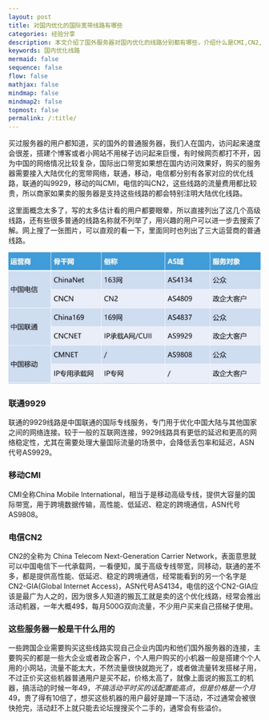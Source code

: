 ```yaml
---
layout: post
title: 对国内优化的国际宽带线路有哪些
categories: 经验分享
description: 本文介绍了国外服务器对国内优化的线路分别都有哪些，介绍什么是CMI,CN2,9929，方便用户购买服务器VPS的时候有针对性的进行选择，知道这些名词是什么意思，针对自己的家庭网络，买到适合自己的服务器来使用，联通的叫9929，移动的叫CMI，电信的叫CN2，这些线路的流量费用都比较贵，主要用于政企大客户
keywords: 国内优化线路
mermaid: false
sequence: false
flow: false
mathjax: false
mindmap: false
mindmap2: false
topmost: false
permalink: /:title/
---
```


买过服务器的用户都知道，买的国外的普通服务器，我们人在国内，访问起来速度会很差，搭建个博客或者小网站不用梯子访问起来巨慢，有时候网页都打不开，因为中国的网络情况比较复杂，国际出口带宽如果想在国内访问效果好，购买的服务器需要接入大陆优化的宽带网络，联通，移动，电信都分别有各家对应的优化线路，联通的叫9929，移动的叫CMI，电信的叫CN2，这些线路的流量费用都比较贵，所以商家如果卖的服务器是支持这些线路的都会特别注明大陆优化线路。 

这里面概念太多了，写的太多估计看的用户都要眼晕，所以直接列出了这几个高级线路，还有些很多普通的线路名称就不列举了，用兴趣的用户可以进一步去搜索了解。网上搜了一张图片，可以直观的看一下，里面同时也列出了三大运营商的普通线路。  

![三大运营商优化线路](/images/posts/route/route.png)

### 联通9929

联通的9929线路是中国联通的国际专线服务，专门用于优化中国大陆与其他国家之间的网络连接。较于一般的互联网连接，9929线路具有更低的延迟和更高的网络稳定性，尤其在需要处理大量国际流量的场景中，会降低丢包率和延迟，ASN代号AS9929。

### 移动CMI

CMI全称China Mobile International，相当于是移动高级专线，提供大容量的国际带宽，用于跨境数据传输，高性能、低延迟、稳定的跨境通信，ASN代号AS9808。

### 电信CN2

CN2的全称为 China Telecom Next-Generation Carrier Network，表面意思就可以中国电信下一代承载网，一看便知，属于高级专线带宽，同移动，联通的差不多，都是提供高性能、低延迟、稳定的跨境通信，经常能看到的另一个名字是CN2-GIA(Global Internet Access)，ASN代号AS4134，电信的这个CN2-GIA应该是最广为人之的，因为很多人知道的搬瓦工就是卖的这个优化线路，经常会推出活动机器，一年大概49$，每月500G双向流量，不少用户买来自己搭梯子使用。

### 这些服务器一般是干什么用的

一些跨国企业需要购买这些线路实现自己企业内国内和他们国外服务器的连接，主要购买的都是一些大企业或者政企客户，个人用户购买的小机器一般是搭建个个人用的小网站，流量不能太大，不然流量很快就跑光了，或者做流量转发搭梯子用，不过正价买这些机器普通用户是买不起，价格太高了，就像上面说的搬瓦工的机器，搞活动的时候一年49$，不搞活动平时买的话配置能高点，但是价格是一个月49$，贵了得有10倍了，想买这些机器的用户最好是蹲一下活动，不过通常会被很快抢完，活动赶不上就只能去论坛搜搜买个二手的，通常会有些溢价。  






